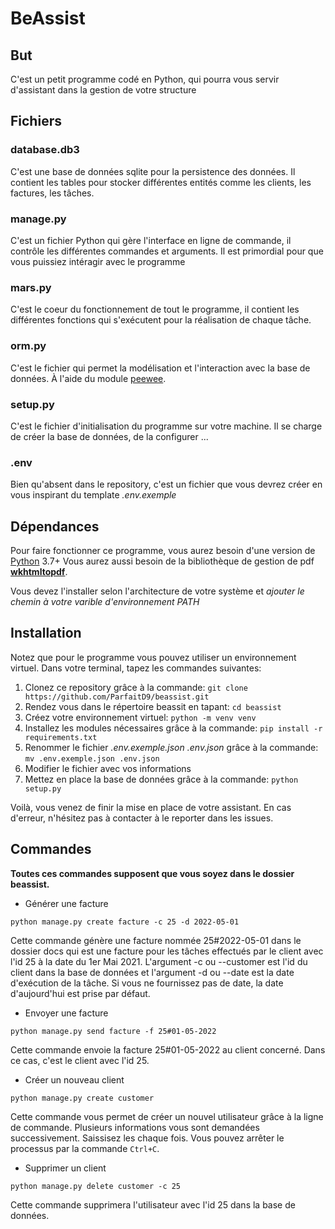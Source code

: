 # BeAssist

## But
C'est un petit programme codé en Python, qui pourra vous servir d'assistant dans la gestion de votre structure

## Fichiers
### database.db3
C'est une base de données sqlite pour la persistence des données.
Il contient les tables pour stocker différentes entités comme les clients, les factures, les tâches.

### manage.py
C'est un fichier Python qui gère l'interface en ligne de commande, il contrôle les différentes commandes
et arguments. Il est primordial pour que vous puissiez intéragir avec le programme

### mars.py
C'est le coeur du fonctionnement de tout le programme, il contient les différentes fonctions qui s'exécutent pour la réalisation de chaque tâche.

### orm.py
C'est le fichier qui permet la modélisation et l'interaction avec la base de données. À l'aide du module [peewee](https://github.com/coleifer/peewee).

### setup.py
C'est le fichier d'initialisation du programme sur votre machine. Il se charge de créer la base de données, de la configurer ...

### .env
Bien qu'absent dans le repository, c'est un fichier que vous devrez créer en vous inspirant du template 
*.env.exemple* 

## Dépendances
Pour faire fonctionner ce programme, vous aurez besoin d'une version de [Python](www.python.org) 3.7+
Vous aurez aussi besoin de la bibliothèque de gestion de pdf [**wkhtmltopdf**](https://wkhtmltopdf.org/downloads.html).

Vous devez l'installer selon l'architecture de votre système et *ajouter le chemin à votre varible d'environnement PATH*

## Installation
Notez que pour le programme vous pouvez utiliser un environnement virtuel.
Dans votre terminal, tapez les commandes suivantes:

1. Clonez ce repository grâce à la commande:
`git clone https://github.com/ParfaitD9/beassist.git`
2. Rendez vous dans le répertoire beassit en tapant:
`cd beassist`
3. Créez votre environnement virtuel:
`python -m venv venv`
4. Installez les modules nécessaires grâce à la commande:
`pip install -r requirements.txt`
5. Renommer le fichier *.env.exemple.json* *.env.json* grâce à la commande:
`mv .env.exemple.json .env.json`
6. Modifier le fichier avec vos informations
7. Mettez en place la base de données grâce à la commande:
`python setup.py`

Voilà, vous venez de finir la mise en place de votre assistant. En cas d'erreur, n'hésitez pas à contacter à le reporter dans les issues.

## Commandes
**Toutes ces commandes supposent que vous soyez dans le dossier beassist.**
- Générer une facture

`python manage.py create facture -c 25 -d 2022-05-01`

Cette commande génère une facture nommée 25#2022-05-01 dans le dossier docs qui est une facture pour les tâches effectués par le client avec l'id 25 à la date du 1er Mai 2021. L'argument -c ou --customer est l'id du client dans la base de données et l'argument -d ou --date est la date d'exécution de la tâche. Si vous ne fournissez pas de date, la date d'aujourd'hui est prise par défaut.

- Envoyer une facture

`python manage.py send facture -f 25#01-05-2022`

Cette commande envoie la facture 25#01-05-2022 au client concerné. Dans ce cas, c'est le client avec l'id 25.

- Créer un nouveau client

`python manage.py create customer`

Cette commande vous permet de créer un nouvel utilisateur grâce à la ligne de commande. Plusieurs informations vous sont demandées successivement. Saissisez les chaque fois. Vous pouvez arrêter le processus par la commande `Ctrl+C`.

- Supprimer un client

`python manage.py delete customer -c 25`

Cette commande supprimera l'utilisateur avec l'id 25 dans la base de données.